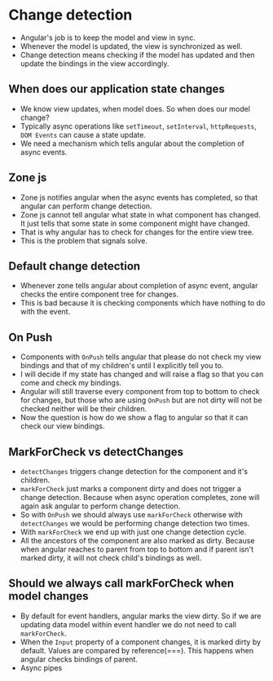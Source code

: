 # Change detection

- Angular's job is to keep the model and view in sync.
- Whenever the model is updated, the view is synchronized as well.
- Change detection means checking if the model has updated and then update the bindings in the view accordingly.

## When does our application state changes

- We know view updates, when model does. So when does our model change?
- Typically async operations like `setTimeout`, `setInterval`, `httpRequests`, `DOM Events` can cause a state update.
- We need a mechanism which tells angular about the completion of async events.


## Zone js

- Zone js notifies angular when the async events has completed, so that angular can perform change detection.
- Zone js cannot tell angular what state in what component has changed. It just tells that some state in some component might have changed.
- That is why angular has to check for changes for the entire view tree.
- This is the problem that signals solve.

## Default change detection

- Whenever zone tells angular about completion of async event, angular checks the entire component tree for changes.
- This is bad because it is checking components which have nothing to do with the event.

## On Push

- Components with `OnPush` tells angular that please do not check my view bindings and that of my children's until I explicitly tell you to.
- I will decide if my state has changed and will raise a flag so that you can come and check my bindings.
- Angular will still traverse every component from top to bottom to check for changes, but those who are using `OnPush` but are not dirty will not be checked neither will be their children.
- Now the question is how do we show a flag to angular so that it can check our view bindings.

## MarkForCheck vs detectChanges

- `detectChanges` triggers change detection for the component and it's children.
- `markForCheck` just marks a component dirty and does not trigger a change detection. Because when async operation completes, zone will again ask angular to perform change detection.
- So with `OnPush` we should always use `markForCheck` otherwise with `detectChanges` we would be performing change detection two times.
- With `markForCheck` we end up with just one change detection cycle.
- All the ancestors of the component are also marked as dirty. Because when angular reaches to parent from top to bottom and if parent isn't marked dirty, it will not check child's bindings as well.

## Should we always call markForCheck when model changes

- By default for event handlers, angular marks the view dirty. So if we are updating data model within event handler we do not need to call `markForCheck`.
- When the `Input` property of a component changes, it is marked dirty by default. Values are compared by reference(===). This happens when angular checks bindings of parent.
- Async pipes


